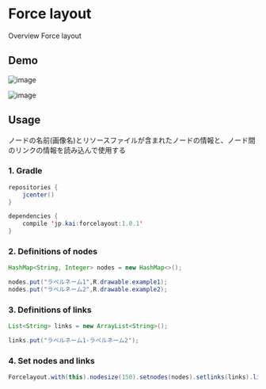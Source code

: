 Force layout
====

Overview
Force layout

## Demo

![image](https://raw.githubusercontent.com/kai0masanari/Forcelayout/master/art/image1.gif)

![image](https://raw.githubusercontent.com/kai0masanari/Forcelayout/master/art/image2.gif)

## Usage
ノードの名前(画像名)とリソースファイルが含まれたノードの情報と、ノード間のリンクの情報を読み込んで使用する

### 1. Gradle
```java
repositories {
    jcenter()
}

dependencies {
    compile 'jp.kai:forcelayout:1.0.1'
}
```

### 2. Definitions of  nodes
```java
HashMap<String, Integer> nodes = new HashMap<>();

nodes.put("ラベルネーム1",R.drawable.example1);
nodes.put("ラベルネーム2",R.drawable.example2);
```


### 3. Definitions of links
```java
List<String> links = new ArrayList<String>();

links.put("ラベルネーム1-ラベルネーム2");
```

### 4. Set nodes and links
```java
Forcelayout.with(this).nodesize(150).setnodes(nodes).setlinks(links).linkStrength(0.1).distance(300);
```

